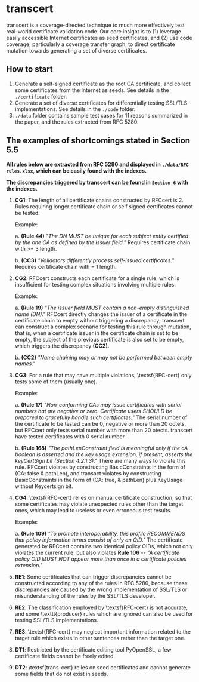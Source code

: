 # transcert

transcert is a coverage-directed technique to much more effectively test real-world certificate validation code.  Our core insight is to (1) leverage easily accessible Internet certificates as seed certificates, and (2) use code coverage, particularly a coverage transfer graph, to direct certificate mutation towards generating a set of diverse certificates. 

## How to start

1. Generate a  self-signed certificate as the root CA certificate, and collect some certificates from the Internet as seeds. See details in the `./certificate` folder.
2. Generate a set of diverse certificates for differentially testing SSL/TLS implementations. See details in the `./code` folder.
3. `./data` folder contains sample test cases for 11 reasons summarized in the paper, and the rules extracted from RFC 5280.

## The examples of shortcomings stated in Section 5.5

**All rules below are extracted from RFC 5280 and displayed in `./data/RFC rules.xlsx`, which can be easily found with the indexes.**

**The discrepancies triggered by transcert can be found in `Section 6` with the indexes.**
1. **CG1**: The length of all certificate chains constructed by RFCcert is 2. Rules requiring longer certificate chain or self signed certificates cannot be tested.
   
   Example: 
   
   a. **(Rule 44)** *"The DN MUST be unique for each subject entity certified by the one CA as defined by the issuer field."* Requires certificate chain with >= 3 length.
   
   b. **(CC3)** *"Validators differently process self-issued certificates."* Requires certificate chain with = 1 length.
2. **CG2**: RFCcert constructs each certificate for a single rule, which is insufficient for testing complex situations involving multiple rules.
   
   Example: 
   
   a. **(Rule 19)** *"The issuer field MUST contain a non-empty distinguished name (DN)."* RFCcert directly changes the issuer of a certificate in the certificate chain to empty without triggering a discrepancy; transcert can construct a complex scenario for testing this rule through mutation, that is, when a certificate issuer in the certificate chain is set to be empty, the subject of the previous certificate is also set to be empty, which triggers the discrepancy **(CC2)**.
   
   b. **(CC2)** *"Name chaining may or may not be performed between empty names."*
3. **CG3**: For a rule that may have multiple violations, \textsf{RFC\-cert} only tests some of them (usually one).

   Example:
   
   a. **(Rule 17)** *"Non-conforming CAs may issue certificates with serial numbers hat are negative or zero. Certificate users SHOULD be prepared to gracefully handle such certificates."* The serial number of the certificate to be tested can be 0, negative or more than 20 octets, but RFCcert only tests serial number with more than 20 otects. transcert have tested certificates with 0 serial number.
   
   b. **(Rule 168)** *"The pathLenConstraint field is meaningful only if the cA boolean is asserted and the key usage extension, if present, asserts the keyCertSign bit (Section 4.2.1.3)."* There are many ways to violate this rule. RFCcert violates by constructing BasicConstraints in the form of (CA: false & pathLen), and transact violates by constructing BasicConstraints in the form of (CA: true, & pathLen) plus KeyUsage without Keycertsign bit.
4. **CG4**: \textsf{RFC\-cert} relies on manual certificate construction, so that some certificates may violate unexpected rules other than the target ones, which may lead to useless or even erroneous test results.

   Example:
   
   a. **(Rule 109)** *"To promote interoperability, this profile RECOMMENDS that policy information terms consist of only an OID."* The certificate generated by RFCcert contains two identical policy OIDs, which not only violates the current rule, but also violates **Rule 106** -- *"A certificate policy OID MUST NOT appear more than once in a certificate policies extension."*
5. **RE1**: Some certificates that can trigger discrepancies cannot be constructed according to any of the rules in RFC 5280, because these discrepancies are caused by the wrong implementation of SSL/TLS or misunderstanding of the rules by the SSL/TLS developer.
6. **RE2**: The classification employed by \textsf{RFC\-cert} is not accurate, and some \texttt{producer} rules which are ignored can also be used for testing SSL/TLS implementations.
7. **RE3**: \textsf{RFC\-cert} may neglect important information related to the target rule which exists in other sentences rather than the target one.
8. **DT1**: Restricted by the certificate editing tool PyOpenSSL, a few certificate fields cannot be freely edited.
9. **DT2**: \textsf{trans\-cert} relies on seed certificates and cannot generate some fields that do not exist in seeds.

